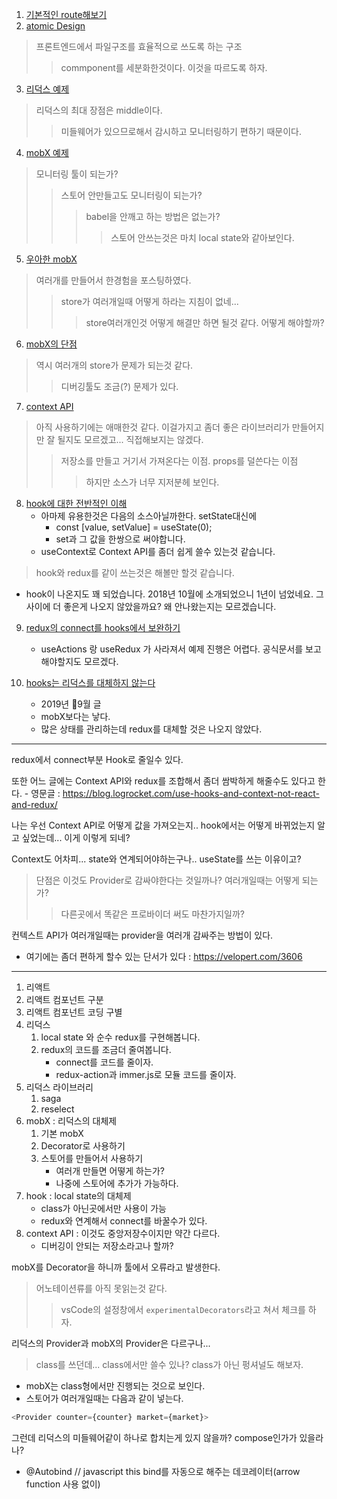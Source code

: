 1. [기본적인 route해보기](https://velog.io/@ki_blank/React-Router-1.-8njzuummrs)
2. [atomic Design](https://brunch.co.kr/@ultra0034/63)
> 프론트엔드에서 파일구조를 효율적으로 쓰도록 하는 구조
>> commponent를 세분화한것이다. 이것을 따르도록 하자.

3. [리덕스 예제](https://velog.io/@velopert/Redux-3-%EB%A6%AC%EB%8D%95%EC%8A%A4%EB%A5%BC-%EB%A6%AC%EC%95%A1%ED%8A%B8%EC%99%80-%ED%95%A8%EA%BB%98-%EC%82%AC%EC%9A%A9%ED%95%98%EA%B8%B0-nvjltahf5e)
> 리덕스의 최대 장점은 middle이다. 
>> 미들웨어가 있으므로해서 감시하고 모니터링하기 편하기 때문이다.

4. [mobX 예제](https://velog.io/@velopert/MobX-2-%EB%A6%AC%EC%95%A1%ED%8A%B8-%ED%94%84%EB%A1%9C%EC%A0%9D%ED%8A%B8%EC%97%90%EC%84%9C-MobX-%EC%82%AC%EC%9A%A9%ED%95%98%EA%B8%B0-oejltas52z)
> 모니터링 툴이 되는가?
>> 스토어 안만들고도 모니터링이 되는가?
>>> babel을 안깨고 하는 방법은 없는가?
>>>> 스토어 안쓰는것은 마치 local state와 같아보인다.

5. [우아한 mobX](https://woowabros.github.io/experience/2019/01/02/kimcj-react-mobx.html)
> 여러개를 만들어서 한경험을 포스팅하였다.
>> store가 여러개일때 어떻게 하라는 지침이 없네...
>>> store여러개인것 어떻게 해결만 하면 될것 같다. 어떻게 해야할까?

6. [mobX의 단점](https://medium.com/@punkyoon/mobx%EB%A5%BC-%EC%82%AC%EC%9A%A9%ED%95%98%EB%A9%B4-%EC%95%88%EB%90%98%EB%8A%94-%EA%B2%BD%EC%9A%B0-a49d24b44580)
> 역시 여러개의 store가 문제가 되는것 같다.
>> 디버깅툴도 조금(?) 문제가 있다.

7. [context API](https://velopert.com/3606)
> 아직 사용하기에는 애매한것 같다. 이걸가지고 좀더 좋은 라이브러리가 만들어지만 잘 될지도 모르겠고... 직접해보지는 않겠다.
>> 저장소를 만들고 거기서 가져온다는 이점. props를 덜쓴다는 이점
>>> 하지만 소스가 너무 지저분헤 보인다.

8. [hook에 대한 전반적인 이해](https://velog.io/@velopert/react-hooks)
    - 아마제 유용한것은 다음의 소스아닐까한다. setState대신에 
        - const [value, setValue] = useState(0);
        - set과 그 값을 한쌍으로 써야합니다.
    - useContext로 Context API를 좀더 쉽게 쓸수 있는것 같습니다.    
> hook와 redux를 같이 쓰는것은 해볼만 할것 같습니다.    

- hook이 나온지도 꽤 되었습니다. 2018년 10월에 소개되었으니 1년이 넘었네요. 그 사이에 더 좋은게 나오지 않았을까요? 왜 안나왔는지는 모르겠습니다.

9. [redux의 connect를 hooks에서 보완하기](https://velog.io/@velopert/react-redux-hooks)
    - useActions 랑 useRedux 가 사라져서 예제 진행은 어렵다. 공식문서를 보고 해야할지도 모르겠다.

10. [hooks는 리덕스를 대체하지 않는다](https://delivan.dev/react/stop-asking-if-react-hooks-replace-redux-kr/)
    - 2019년 9월 글
    - mobX보다는 낳다.
    - 많은 상태를 관리하는데 redux를 대체할 것은 나오지 않았다.

---
redux에서 connect부분 Hook로 줄일수 있다.

또한 어느 글에는 Context API와 redux를 조합해서 좀더 쌈박하게 해줄수도 있다고 한다.
    - 영문글 : https://blog.logrocket.com/use-hooks-and-context-not-react-and-redux/

나는 우선 Context API로 어떻게 값을 가져오는지.. hook에서는 어떻게 바뀌었는지 알고 싶었는데... 이게 이렇게 되네?

Context도 어차피... state와 연계되어야하는구나.. useState를 쓰는 이유이고?
> 단점은 이것도 Provider로 감싸야한다는 것일까나? 여러개일때는 어떻게 되는가?
>> 다른곳에서 똑같은 프로바이더 써도 마찬가지일까?

컨텍스트 API가 여러개일때는 provider을 여러개 감싸주는 방법이 있다.
- 여기에는 좀더 편하게 할수 있는 단서가 있다 : https://velopert.com/3606

---

1. 리액트
2. 리액트 컴포넌트 구분
3. 리액트 컴포넌트 코딩 구별
4. 리덕스
    1. local state 와 순수 redux를 구현해봅니다.
    2. redux의 코드를 조금더 줄여봅니다.
        - connect를 코드를 줄이자.
        - redux-action과 immer.js로 모듈 코드를 줄이자. 
5. 리덕스 라이브러리
    1. saga
    2. reselect
6. mobX : 리덕스의 대체제
    1. 기본 mobX
    2. Decorator로 사용하기
    3. 스토어를 만들어서 사용하기
        - 여러개 만들면 어떻게 하는가?
        - 나중에 스토어에 추가가 가능하다.
7. hook : local state의 대체제
    - class가 아닌곳에서만 사용이 가능
    - redux와 연계해서 connect를 바꿀수가 있다.
8. context API : 이것도 중앙저장수이지만 약간 다르다.
    - 디버깅이 안되는 저장소라고나 할까?

mobX를 Decorator을 하니까 툴에서 오류라고 발생한다.
> 어노테이션류를 아직 못읽는것 같다.    
>> vsCode의 설정창에서 `experimentalDecorators`라고 쳐서 체크를 하자.

리덕스의 Provider과 mobX의 Provider은 다르구나...
> class를 쓰던데... class에서만 쓸수 있나? class가 아닌 펑셔널도 해보자.

- mobX는 class형에서만 진행되는 것으로 보인다.
- 스토어가 여러개일때는 다음과 같이 넣는다.
``` js
<Provider counter={counter} market={market}>
```
그런데 리덕스의 미들웨어같이 하나로 합치는게 있지 않을까?
compose인가가 있을라나?

- @Autobind // javascript this bind를 자동으로 해주는 데코레이터(arrow function 사용 없이)